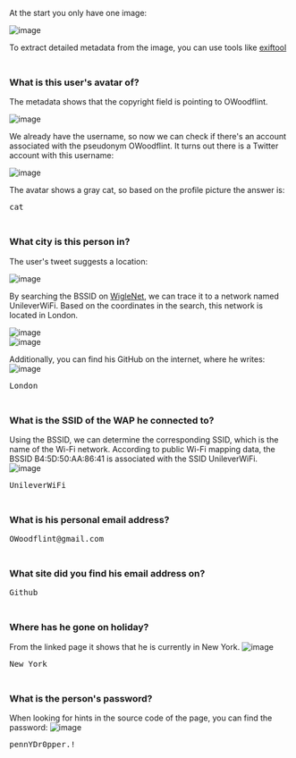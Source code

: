 At the start you only have one image:

![image](https://github.com/user-attachments/assets/db3ea267-ad00-4e40-b1ca-5c19787aa1bc)

To extract detailed metadata from the image, you can use tools like [exiftool](https://exif.tools/)

<span style="line-height:0.5;">&nbsp;</span>

### What is this user's avatar of?
The metadata shows that the copyright field is pointing to OWoodflint.  

![image](https://github.com/user-attachments/assets/9a55d214-a2b4-4283-b774-cc569da9497f)  

We already have the username, so now we can check if there's an account associated with the pseudonym OWoodflint. It turns out there is a Twitter account with this username: 

![image](https://github.com/user-attachments/assets/bf2ca976-2105-4b60-84c9-a2e4967f614c)   

The avatar shows a gray cat, so based on the profile picture the answer is:  

<pre>cat</pre>

<span style="line-height:0.5;">&nbsp;</span>

### What city is this person in?  
The user's tweet suggests a location:

![image](https://github.com/user-attachments/assets/026dbcef-bec0-40de-9220-c95a2ae95088)  

By searching the BSSID on [WigleNet](https://wigle.net/index), we can trace it to a network named UnileverWiFi. Based on the coordinates in the search, this network is located in London.

![image](https://github.com/user-attachments/assets/868463d0-966d-4b61-badf-5d489279beff)  
![image](https://github.com/user-attachments/assets/d5da64f7-13a0-4afe-a46d-251f8a36b618)

Additionally, you can find his GitHub on the internet, where he writes:
![image](https://github.com/user-attachments/assets/da3feaf0-5512-42ec-9c55-2a4a64a06ad7)
<pre>London</pre>


<span style="line-height:0.5;">&nbsp;</span>

### What is the SSID of the WAP he connected to?
Using the BSSID, we can determine the corresponding SSID, which is the name of the Wi-Fi network. According to public Wi-Fi mapping data, the BSSID B4:5D:50:AA:86:41 is associated with the SSID UnileverWiFi.
![image](https://github.com/user-attachments/assets/276012f4-714b-4e99-a4a3-1d3a800b644c)
<pre>UnileverWiFi</pre>

<span style="line-height:0.5;">&nbsp;</span>

### What is his personal email address?
<pre>OWoodflint@gmail.com</pre>

<span style="line-height:0.5;">&nbsp;</span>

### What site did you find his email address on?
<pre>Github</pre>

<span style="line-height:0.5;">&nbsp;</span>

### Where has he gone on holiday?
From the linked page it shows that he is currently in New York.
![image](https://github.com/user-attachments/assets/da475a9d-9d70-4a35-ac78-0b9ba1ee86c9)
<pre>New York</pre>

<span style="line-height:0.5;">&nbsp;</span>

### What is the person's password?
When looking for hints in the source code of the page, you can find the password:
![image](https://github.com/user-attachments/assets/cefdf6b4-a118-439b-8773-ce8fbecab95a)
<pre>pennYDr0pper.!</pre>
<span style="line-height:0.5;">&nbsp;</span>
